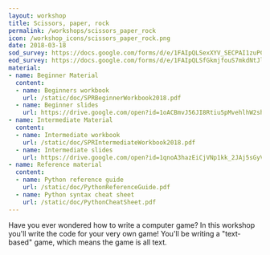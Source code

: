 ```yaml
---
layout: workshop
title: Scissors, paper, rock
permalink: /workshops/scissors_paper_rock
icon: /workshop_icons/scissors_paper_rock.png
date: 2018-03-18
sod_survey: https://docs.google.com/forms/d/e/1FAIpQLSexXYV_SECPAI1zuPCeXuwYuX2Fa1oCW_y1Lte8tzQUdCZNDw/viewform
eod_survey: https://docs.google.com/forms/d/e/1FAIpQLSfGkmjfouS7mkdNtJlofpuCc1qLa1kLh9VjPFtd3J-tKWGh0A/viewform
material:
- name: Beginner Material
  content:
  - name: Beginners workbook
    url: /static/doc/SPRBeginnerWorkbook2018.pdf
  - name: Beginner slides
    url: https://drive.google.com/open?id=1oACBmvJ56JI8Rtiu5pMvehlhW2shKibduge8QkmvcZE
- name: Intermediate Material
  content:
  - name: Intermediate workbook
    url: /static/doc/SPRIntermediateWorkbook2018.pdf
  - name: Intermediate slides
    url: https://drive.google.com/open?id=1qnoA3hazEiCjVNp1kk_2JAj5sGyVanWjoj4p-4n2XpM
- name: Reference material
  content:
  - name: Python reference guide
    url: /static/doc/PythonReferenceGuide.pdf
  - name: Python syntax cheat sheet
    url: /static/doc/PythonCheatSheet.pdf
---
```


Have you ever wondered how to write a computer game? In this workshop you'll write the code for your very own game! You'll be writing a "text-based" game, which means the game is all text.
